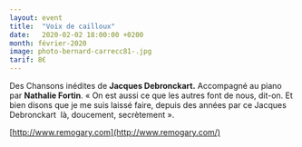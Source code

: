 ```yaml
---
layout: event
title:  "Voix de cailloux"
date:   2020-02-02 18:00:00 +0200
month: février-2020
image: photo-bernard-carrecc81-.jpg
tarif: 8€
---
```


Des Chansons inédites de **Jacques Debronckart.** Accompagné au piano par **Nathalie Fortin**. « On est aussi ce que les autres font de nous, dit-on. Et bien disons que je me suis laissé faire, depuis des années par ce Jacques Debronckart  là, doucement, secrètement ».

[http://www.remogary.com](http://www.remogary.com/)
